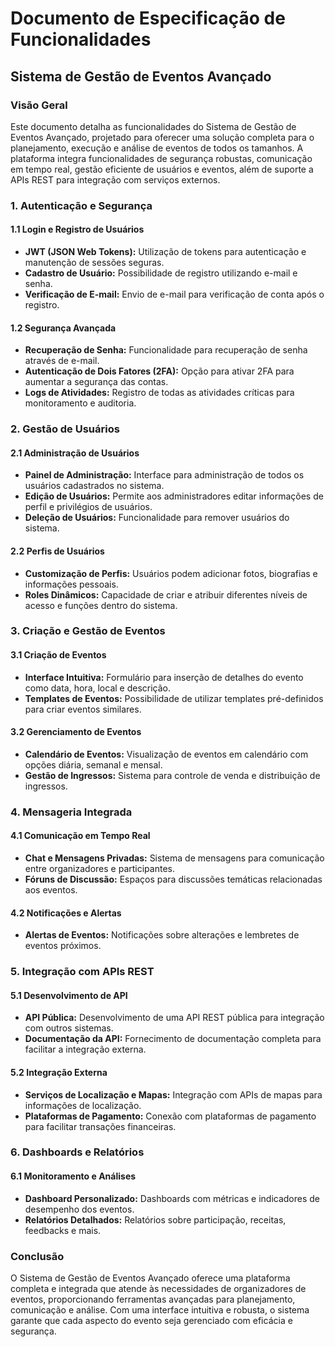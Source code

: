 # Documento de Especificação de Funcionalidades

## Sistema de Gestão de Eventos Avançado

### Visão Geral

Este documento detalha as funcionalidades do Sistema de Gestão de Eventos Avançado, projetado para oferecer uma solução completa para o planejamento, execução e análise de eventos de todos os tamanhos. A plataforma integra funcionalidades de segurança robustas, comunicação em tempo real, gestão eficiente de usuários e eventos, além de suporte a APIs REST para integração com serviços externos.

### 1. Autenticação e Segurança

#### 1.1 Login e Registro de Usuários

- **JWT (JSON Web Tokens):** Utilização de tokens para autenticação e manutenção de sessões seguras.
- **Cadastro de Usuário:** Possibilidade de registro utilizando e-mail e senha.
- **Verificação de E-mail:** Envio de e-mail para verificação de conta após o registro.

#### 1.2 Segurança Avançada

- **Recuperação de Senha:** Funcionalidade para recuperação de senha através de e-mail.
- **Autenticação de Dois Fatores (2FA):** Opção para ativar 2FA para aumentar a segurança das contas.
- **Logs de Atividades:** Registro de todas as atividades críticas para monitoramento e auditoria.

### 2. Gestão de Usuários

#### 2.1 Administração de Usuários

- **Painel de Administração:** Interface para administração de todos os usuários cadastrados no sistema.
- **Edição de Usuários:** Permite aos administradores editar informações de perfil e privilégios de usuários.
- **Deleção de Usuários:** Funcionalidade para remover usuários do sistema.

#### 2.2 Perfis de Usuários

- **Customização de Perfis:** Usuários podem adicionar fotos, biografias e informações pessoais.
- **Roles Dinâmicos:** Capacidade de criar e atribuir diferentes níveis de acesso e funções dentro do sistema.

### 3. Criação e Gestão de Eventos

#### 3.1 Criação de Eventos

- **Interface Intuitiva:** Formulário para inserção de detalhes do evento como data, hora, local e descrição.
- **Templates de Eventos:** Possibilidade de utilizar templates pré-definidos para criar eventos similares.

#### 3.2 Gerenciamento de Eventos

- **Calendário de Eventos:** Visualização de eventos em calendário com opções diária, semanal e mensal.
- **Gestão de Ingressos:** Sistema para controle de venda e distribuição de ingressos.

### 4. Mensageria Integrada

#### 4.1 Comunicação em Tempo Real

- **Chat e Mensagens Privadas:** Sistema de mensagens para comunicação entre organizadores e participantes.
- **Fóruns de Discussão:** Espaços para discussões temáticas relacionadas aos eventos.

#### 4.2 Notificações e Alertas

- **Alertas de Eventos:** Notificações sobre alterações e lembretes de eventos próximos.

### 5. Integração com APIs REST

#### 5.1 Desenvolvimento de API

- **API Pública:** Desenvolvimento de uma API REST pública para integração com outros sistemas.
- **Documentação da API:** Fornecimento de documentação completa para facilitar a integração externa.

#### 5.2 Integração Externa

- **Serviços de Localização e Mapas:** Integração com APIs de mapas para informações de localização.
- **Plataformas de Pagamento:** Conexão com plataformas de pagamento para facilitar transações financeiras.

### 6. Dashboards e Relatórios

#### 6.1 Monitoramento e Análises

- **Dashboard Personalizado:** Dashboards com métricas e indicadores de desempenho dos eventos.
- **Relatórios Detalhados:** Relatórios sobre participação, receitas, feedbacks e mais.

### Conclusão

O Sistema de Gestão de Eventos Avançado oferece uma plataforma completa e integrada que atende às necessidades de organizadores de eventos, proporcionando ferramentas avançadas para planejamento, comunicação e análise. Com uma interface intuitiva e robusta, o sistema garante que cada aspecto do evento seja gerenciado com eficácia e segurança.
